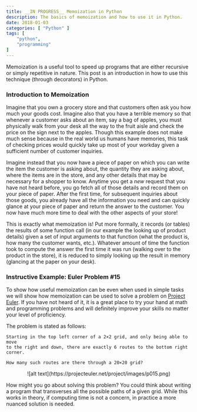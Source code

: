 ```yaml
---
title: __IN PROGRESS__ Memoization in Python
description: The basics of memoization and how to use it in Python.
date: 2018-01-03
categories: [ "Python" ]
tags: [
    "python",
    "programming"
]
---
```


Memoization is a useful tool to speed up programs that are either recursive
or simply repetitive in nature. This post is an introduction in how to
use this technique (through decorators) in Python.

<!--more-->

### Introduction to Memoization
Imagine that you own a grocery store and that customers often ask you how much
your goods cost. Imagine also that you have a terrible memory so that whenever
a customer asks about an item, say a bag of apples, you must physically walk
from your desk all the way to the fruit aisle and check the price on the sign
next to the apples. Though this example does not make much sense because
in the real world us humans have memories, this task of checking prices would
quickly take up most of your workday given a sufficient number of customer inquiries.

Imagine instead that you now have a piece of paper on which you can write
the item the customer is asking about, the quantity they are asking about, where
the items are in the store, and any other details that may be necessary for
a shopper to know. Anytime you get a *new* request that you have not heard
before, you go fetch all of those
details and record them on your piece of paper. After the first time, for
subsequent inquiries about those goods, you already have all the information
you need and can quickly glance at your piece of paper and return the answer
to the customer. You now have much more time to deal with the other
aspects of your store!

This is exactly what memoization is! Put more formally, it records (or tables)
the results of some function call (in our example the looking up of product
details) given a set of input arguments to that function (what the product is,
how many the customer wants, etc.). Whatever amount of time the function took to
compute the answer the first time it was run (walking over to the product in
the store), it is reduced to simply looking up the result in memory (glancing at
the paper on your desk).

### Instructive Example: Euler Problem #15
To show how useful memoization can be even when used in simple tasks we will show how
memoization can be used to solve a problem on [Project Euler](https://projecteuler.net/).
If you have not heard of it, it is a great place to try your hand at math and programming
problems and will definitely improve your skills no matter your level of proficiency.

The problem is stated as follows:

```{color=black}
Starting in the top left corner of a 2×2 grid, and only being able to move
to the right and down, there are exactly 6 routes to the bottom right corner.

How many such routes are there through a 20×20 grid?
```
<center>
![alt text](https://projecteuler.net/project/images/p015.png)
</center>

How might you go about solving this problem? You could think about writing
a program that transverses all the possible paths of a given grid. While this
works in theory, if computing time is not a concern, in practice a more nuanced
solution is needed.
